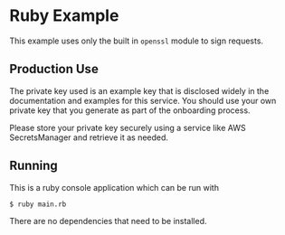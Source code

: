 # Ruby Example

This example uses only the built in `openssl` module to sign requests.

## Production Use

The private key used is an example key that is disclosed widely in the documentation and examples for this service. You should use your own private key that you generate as part of the onboarding process.

Please store your private key securely using a service like AWS SecretsManager and retrieve it as needed.

## Running

This is a ruby console application which can be run with

```
$ ruby main.rb
```

There are no dependencies that need to be installed.
